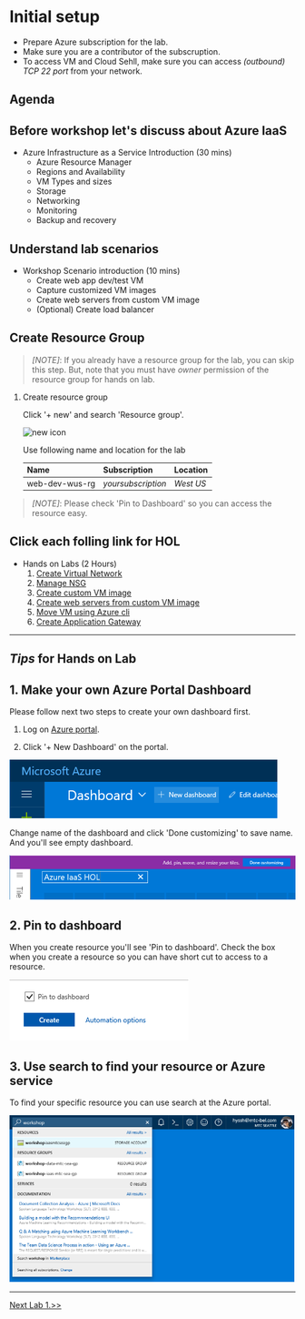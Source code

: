 # Initial setup

- Prepare Azure subscription for the lab.
- Make sure you are a contributor of the subscruption.
- To access VM and Cloud Sehll, make sure you can access *(outbound) TCP 22 port* from your network.

## Agenda

## Before workshop let's discuss about Azure IaaS

- Azure Infrastructure as a Service Introduction (30 mins)
  - Azure Resource Manager
  - Regions and Availability
  - VM Types and sizes
  - Storage
  - Networking
  - Monitoring
  - Backup and recovery

## Understand lab scenarios

- Workshop Scenario introduction (10 mins)
  - Create web app dev/test VM
  - Capture customized VM images
  - Create web servers from custom VM image
  - (Optional) Create load balancer

## Create Resource Group

> *[NOTE]*: If you already have a resource group for the lab, you can skip this step. But, note that you must have *owner* permission of the resource group for hands on lab.

1. Create resource group

    Click '+ new' and search 'Resource group'.

    ![new icon](/3.%20Hands%20on%20Labs/3.1.%20Create%20Virtual%20Network/ßimages/3.1.0.png)

    Use following name and location for the lab

    |Name|Subscription|Location|
    |---|---|---|
    |web-dev-wus-rg|*yoursubscription*|*West US*|

> *[NOTE]*: Please check 'Pin to Dashboard' so you can access the resource easy.

## Click each folling link for HOL

- Hands on Labs (2 Hours)
  1. [Create Virtual Network](3.%20Hands%20on%20Labs/3.1.%20Create%20Virtual%20Network/Readme.md) 
  1. [Manage NSG](3.%20Hands%20on%20Labs/3.2.%20Manage%20NSG/Readme.md)
  1. [Create custom VM image](3.%20Hands%20on%20Labs/3.3.%20Create%20custom%20VM%20Image/Readme.md)
  1. [Create web servers from custom VM image](3.%20Hands%20on%20Labs/3.4.%20Create%20VM%20Portal/Readme.md)
  1. [Move VM using Azure cli](3.%20Hands%20on%20Labs/3.5.%20Create%20VM%20Cli/Readme.md)
  1. [Create Application Gateway](3.%20Hands%20on%20Labs/3.6.%20Application%20Gateway/Readme.md)

---

## *Tips* for Hands on Lab

## 1. Make your own Azure Portal Dashboard

Please follow next two steps to create your own dashboard first.

1. Log on [Azure portal](https://portal.azure.com).

1. Click '+ New Dashboard' on the portal.

  ![alt text](./3.%20Hands%20on%20Labs/images/3.0.1.png)

  Change name of the dashboard and click 'Done customizing' to save name. And you'll see empty dashboard.

  ![alt text](./3.%20Hands%20on%20Labs/images/3.0.2.png)

## 2. Pin to dashboard

When you create resource you'll see 'Pin to dashboard'. Check the box when you create a resource so you can have short cut to access to a resource.

  ![alt text](./3.%20Hands%20on%20Labs/images/3.0.3.png)

## 3. Use search to find your resource or Azure service

To find your specific resource you can use search at the Azure portal.

  ![alt text](./3.%20Hands%20on%20Labs/images/3.0.5.png)

---

[Next Lab 1.>>](https://github.com/xlegend1024/az-infra-wrkshp-101/tree/master/3.%20Hands%20on%20Labs/3.1.%20Create%20Virtual%20Network)